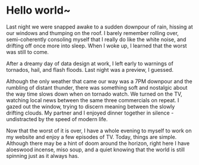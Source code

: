# Hello world~

Last night we were snapped awake to a sudden downpour of rain, hissing at our windows and thumping on the roof. I barely remember rolling over, semi-coherently consoling myself that I really do like the white noise, and drifting off once more into sleep. When I woke up, I learned that the worst was still to come.

After a dreamy day of data design at work, I left early to warnings of tornados, hail, and flash floods. Last night was a preview, I guessed.

Although the only weather that came our way was a 7PM downpour and the rumbling of distant thunder, there was something soft and nostalgic about the way time slows down when on tornado watch. We turned on the TV, watching local news between the same three commercials on repeat. I gazed out the window, trying to discern meaning between the slowly drifting clouds. My partner and I enjoyed dinner together in silence - undistracted by the speed of modern life.

Now that the worst of it is over, I have a whole evening to myself to work on my website and enjoy a few episodes of TV. Today, things are simple. Although there may be a hint of doom around the horizon, right here I have aloeswood incense, miso soup, and a quiet knowing that the world is still spinning just as it always has.